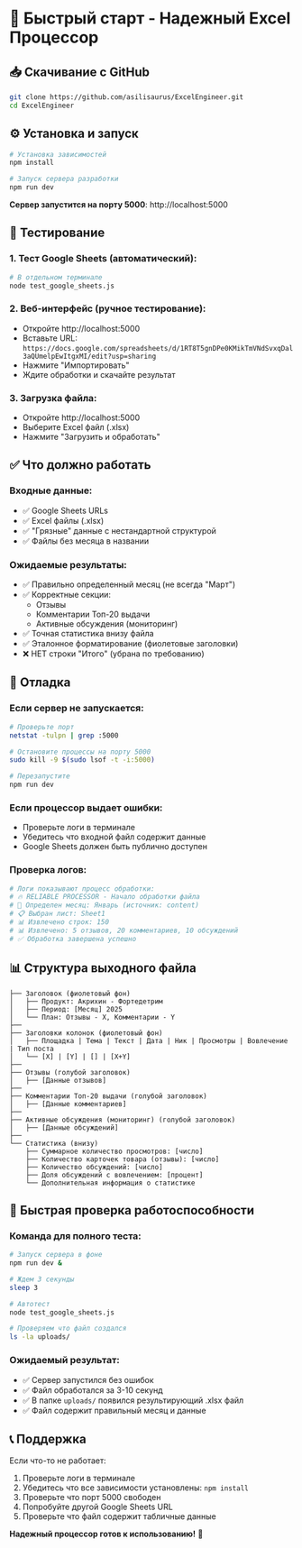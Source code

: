 # 🚀 Быстрый старт - Надежный Excel Процессор

## 📥 Скачивание с GitHub

```bash
git clone https://github.com/asilisaurus/ExcelEngineer.git
cd ExcelEngineer
```

## ⚙️ Установка и запуск

```bash
# Установка зависимостей
npm install

# Запуск сервера разработки
npm run dev
```

**Сервер запустится на порту 5000**: http://localhost:5000

## 🧪 Тестирование

### **1. Тест Google Sheets (автоматический):**
```bash
# В отдельном терминале
node test_google_sheets.js
```

### **2. Веб-интерфейс (ручное тестирование):**
- Откройте http://localhost:5000
- Вставьте URL: `https://docs.google.com/spreadsheets/d/1RT8T5gnDPe0KMikTmVNdSvxqDal3aQUmelpEwItgxMI/edit?usp=sharing`
- Нажмите "Импортировать"
- Ждите обработки и скачайте результат

### **3. Загрузка файла:**
- Откройте http://localhost:5000
- Выберите Excel файл (.xlsx)
- Нажмите "Загрузить и обработать"

## ✅ Что должно работать

### **Входные данные:**
- ✅ Google Sheets URLs
- ✅ Excel файлы (.xlsx) 
- ✅ "Грязные" данные с нестандартной структурой
- ✅ Файлы без месяца в названии

### **Ожидаемые результаты:**
- ✅ Правильно определенный месяц (не всегда "Март")
- ✅ Корректные секции:
  - Отзывы
  - Комментарии Топ-20 выдачи
  - Активные обсуждения (мониторинг)
- ✅ Точная статистика внизу файла
- ✅ Эталонное форматирование (фиолетовые заголовки)
- ❌ НЕТ строки "Итого" (убрана по требованию)

## 🐛 Отладка

### **Если сервер не запускается:**
```bash
# Проверьте порт
netstat -tulpn | grep :5000

# Остановите процессы на порту 5000
sudo kill -9 $(sudo lsof -t -i:5000)

# Перезапустите
npm run dev
```

### **Если процессор выдает ошибки:**
- Проверьте логи в терминале
- Убедитесь что входной файл содержит данные
- Google Sheets должен быть публично доступен

### **Проверка логов:**
```bash
# Логи показывают процесс обработки:
# 🔥 RELIABLE PROCESSOR - Начало обработки файла
# 📅 Определен месяц: Январь (источник: content)
# 📋 Выбран лист: Sheet1
# 📊 Извлечено строк: 150
# 📊 Извлечено: 5 отзывов, 20 комментариев, 10 обсуждений
# ✅ Обработка завершена успешно
```

## 📊 Структура выходного файла

```
├── Заголовок (фиолетовый фон)
│   ├── Продукт: Акрихин - Фортедетрим  
│   ├── Период: [Месяц] 2025
│   └── План: Отзывы - X, Комментарии - Y
├── 
├── Заголовки колонок (фиолетовый фон)
│   ├── Площадка | Тема | Текст | Дата | Ник | Просмотры | Вовлечение | Тип поста
│   └── [X] | [Y] | [] | [X+Y]
├──
├── Отзывы (голубой заголовок)
│   ├── [Данные отзывов]
├──
├── Комментарии Топ-20 выдачи (голубой заголовок)  
│   ├── [Данные комментариев]
├──
├── Активные обсуждения (мониторинг) (голубой заголовок)
│   ├── [Данные обсуждений]
├──
└── Статистика (внизу)
    ├── Суммарное количество просмотров: [число]
    ├── Количество карточек товара (отзывы): [число]
    ├── Количество обсуждений: [число]
    ├── Доля обсуждений с вовлечением: [процент]
    └── Дополнительная информация о статистике
```

## 🎯 Быстрая проверка работоспособности

### **Команда для полного теста:**
```bash
# Запуск сервера в фоне
npm run dev &

# Ждем 3 секунды
sleep 3

# Автотест
node test_google_sheets.js

# Проверяем что файл создался
ls -la uploads/
```

### **Ожидаемый результат:**
- ✅ Сервер запустился без ошибок
- ✅ Файл обработался за 3-10 секунд
- ✅ В папке `uploads/` появился результирующий .xlsx файл
- ✅ Файл содержит правильный месяц и данные

## 📞 Поддержка

Если что-то не работает:
1. Проверьте логи в терминале
2. Убедитесь что все зависимости установлены: `npm install`
3. Проверьте что порт 5000 свободен
4. Попробуйте другой Google Sheets URL
5. Проверьте что файл содержит табличные данные

**Надежный процессор готов к использованию!** 🚀
